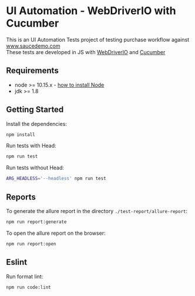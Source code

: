 UI Automation - WebDriverIO with Cucumber
=================

This is an UI Automation Tests project of testing purchase workflow against www.saucedemo.com  
These tests are developed in JS with [WebDriverIO](http://webdriver.io/) and [Cucumber](https://cucumber.io/)  

Requirements
---------------

- node >= 10.15.x - [how to install Node](https://nodejs.org/en/download/)
- jdk >= 1.8

Getting Started
---------------

Install the dependencies:

```bash
npm install
```

Run tests with Head:

```bash
npm run test
```

Run tests without Head:

```bash
ARG_HEADLESS='--headless' npm run test
```

Reports
---------------

To generate the allure report in the directory `./test-report/allure-report`:

```bash
npm run report:generate
```

To open the allure report on the browser:

```bash
npm run report:open
```

Eslint 
---------------

Run format lint:

```bash
npm run code:lint
```
